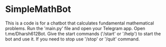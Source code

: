 # SimpleMathBot
This is a code is for a chatbot that calculates fundamental mathematical problems. Run the 'main.py' file and open your Telegram app.
Open  t.me/Dharsh612Bot. Give the start commands ('/start' or '/help') to start the bot and use it. If you need to stop use '/stop' or '/quit' command.

